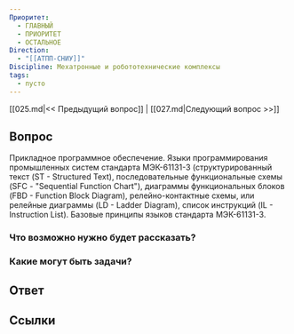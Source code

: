 ```yaml
---
Приоритет:
  - ГЛАВНЫЙ
  - ПРИОРИТЕТ
  - ОСТАЛЬНОЕ
Direction:
  - "[[АТПП-СНИУ]]" 
Discipline: Мехатронные и робототехнические комплексы 
tags:
  - пусто
---
```

[[025.md|<< Предыдущий вопрос]] | [[027.md|Следующий вопрос >>]]
## Вопрос

Прикладное программное обеспечение. Языки программирования промышленных систем стандарта МЭК-61131-3 (структурированный текст (ST -  Structured Text), последовательные функциональные схемы (SFC - "Sequential Function Chart"), диаграммы функциональных блоков (FBD - Function Block Diagram), релейно-контактные схемы, или релейные диаграммы (LD - Ladder Diagram), список инструкций (IL - Instruction List). Базовые принципы языков стандарта МЭК-61131-3.

### Что возможно нужно будет рассказать?

### Какие могут быть задачи?

## Ответ

## Ссылки
